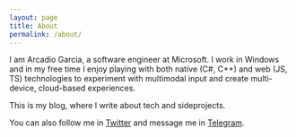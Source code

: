 ```yaml
---
layout: page
title: About
permalink: /about/
---
```


I am Arcadio Garcia, a software engineer at Microsoft. I work in Windows and in my free time I enjoy playing with both native (C#, C++) and web (JS, TS) technologies to experiment with multimodal input and create multi-device, cloud-based experiences.

This is my blog, where I write about tech and sideprojects. 

You can also follow me in [Twitter](https://twitter.com/arcadio_g_s/) and message me in [Telegram](https://t.me/ArcadioG).